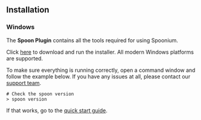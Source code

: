 ## Installation

### Windows

The **Spoon Plugin** contains all the tools required for using Spoonium. 

Click [here](http://start.spoon.net/install) to download and run the installer. All modern Windows platforms are supported. 

To make sure everything is running correctly, open a command window and follow the example below. If you have any issues at all, please contact our [support team](http://support.spoonium.net/).

```
# Check the spoon version
> spoon version
```

If that works, go to the [quick start guide](/docs/quick+start#try+it).
